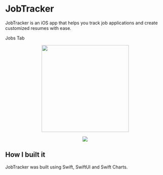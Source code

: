 
# JobTracker

JobTracker is an iOS app that helps you track job applications and create customized resumes with ease.






Jobs Tab
<p align="center">
  <img src="https://github.com/HamsterStack/JobTracker/assets/108938294/f945a950-cb7e-4363-9f10-fd788a161742" width="275" >
<p/>

<p align="center">
  <img src="https://github.com/HamsterStack/JobTracker/assets/108938294/34f829f7-1cbd-488c-ad49-fcbcf68e634c"  width-"275">
<p/>

## How I built it
JobTracker was built using Swift, SwiftUI and Swift Charts.




